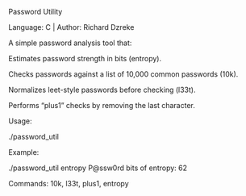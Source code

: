 Password Utility

Language: C | Author: Richard Dzreke

A simple password analysis tool that:

Estimates password strength in bits (entropy).

Checks passwords against a list of 10,000 common passwords (10k).

Normalizes leet-style passwords before checking (l33t).

Performs “plus1” checks by removing the last character.

Usage:

./password_util <command> <password>


Example:

./password_util entropy P@ssw0rd
bits of entropy: 62


Commands: 10k, l33t, plus1, entropy
